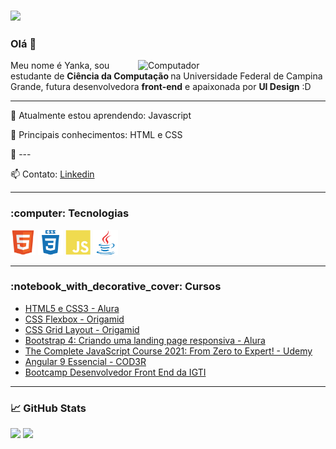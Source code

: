 ### <img src="https://media1.giphy.com/media/Vdbo1xY0eGpa18p7HW/giphy.gif?cid=ecf05e47l798vlhvkcrwc23c85v71obzcoc7mogas8ih9nrf&rid=giphy.gif" width=50>
### Olá 👋

<!--
**yankayohana/yankayohana** is a ✨ _special_ ✨ repository because its `README.md` (this file) appears on your GitHub profile.
<!-- 🔭 I’m currently working on ...
- 🌱 I’m currently learning ...
- 👯 I’m looking to collaborate on ...
- 🤔 I’m looking for help with ...
- 💬 Ask me about ...
- 📫 How to reach me: ...
- 😄 Pronouns: ...
- ⚡ Fun fact: ...
-->
<img src="https://assets-global.website-files.com/5bfd6f4468ee7943c2d331dd/5fe1d0b9fa2eef8574dd6442_Clack-prew-Customize.png" min-width="200px" max-width="300px" width="300px" align="right" alt="Computador">

<p align="left"> Meu nome é Yanka, sou estudante de <strong> Ciência da Computação </strong> na Universidade Federal de Campina Grande, futura desenvolvedora <strong>front-end</strong> e apaixonada por <strong>UI Design</strong> :D </p>

---
<p align="left"> 🌱 Atualmente estou aprendendo: Javascript </p>
<p align="left"> 🦄 Principais conhecimentos: HTML e CSS</p>
<p align="left"> 🔭 --- </p>
<p align="left"> 📫 Contato: <a href="https://www.linkedin.com/in/yankayohana/"> Linkedin </a>
<hr/>
<h3>:computer: Tecnologias</h3>
<div display='flex'>
<img src="https://github.com/devicons/devicon/blob/master/icons/html5/html5-original.svg" title="HTML 5" alt="HTML" width="40" height="40"  padding='20px'/> 

<img src="https://github.com/devicons/devicon/blob/master/icons/css3/css3-plain-wordmark.svg" title="CSS 3" alt="CSS" width="40" height="40"  padding='20px'/> 
<img src="https://raw.githubusercontent.com/devicons/devicon/master/icons/javascript/javascript-plain.svg" title="Javascript" alt="JavaScript" width="40" height="40"  padding:20px/> 
<img src="https://github.com/devicons/devicon/blob/master/icons/java/java-original.svg" title="Java" alt="Java" width="40" height="40"  padding:20px/> 

</div>
<hr/>
<h3> :notebook_with_decorative_cover: Cursos</h3>
<ul>
  <li><a href="https://www.alura.com.br/">HTML5 e CSS3 - Alura</a></li>
  <li><a href="https://www.origamid.com/">CSS Flexbox - Origamid</a></li>
  <li><a href="https://www.origamid.com/">CSS Grid Layout - Origamid</a></li>
  <li><a href="https://www.alura.com.br/">Bootstrap 4: Criando uma landing page responsiva - Alura</a></li>
  <li><a href="https://www.udemy.com/course/the-complete-javascript-course/">The Complete JavaScript Course 2021: From Zero to Expert! - Udemy</a></li>
  <li><a href="https://www.cod3r.com.br/courses/take/angular-9-essencial/l"> Angular 9 Essencial - COD3R</a></li>
  <li><a href="https://www.igti.com.br/custom/desenvolvedora-front-end/"> Bootcamp Desenvolvedor Front End da IGTI </a></li>
</ul>
<hr/>
<h3>&#x1f4c8; GitHub Stats</h3>


<img height="180" float="left" src="https://github-readme-stats.vercel.app/api?username=yankayohana&theme=buefy&count_private=true&show_icons=true"></img>
<img height="180" float="left" src="https://github-readme-stats.vercel.app/api/top-langs/?username=yankayohana&theme=buefy&count_private=true&layout=compact&langs_count=8"></img>  




